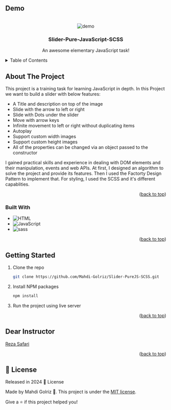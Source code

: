 <a id="readme-top"></a>

<!-- PROJECT Demo -->

## Demo<!-- Required -->

<br />
<div align="center">
  <img alt="demo" src='./images/Demo.gif' />
  <h3 align="center">Slider-Pure-JavaScript-SCSS</h3>
  <p align="center">
    An awesome elementary JavaScript task!
  </p>
</div>

<!-- TABLE OF CONTENTS -->
<details>
  <summary>Table of Contents</summary>
  <ol>
    <li>
      <a href="#about-the-project">About The Project</a>
      <ul>
        <li><a href="#built-with">Built With</a></li>
      </ul>
    </li>
    <li>
      <a href="#getting-started">Getting Started</a>
    </li>
    <li><a href="#dear-instructor">Contributing</a></li>
    <li><a href="#license">License</a></li>
  </ol>
</details>

<!-- ABOUT THE PROJECT -->

## About The Project

This project is a training task for learning JavaScript in depth. In this Project we want to build a slider with below features:

- A Title and description on top of the image
- Slide with the arrow to left or right
- Slide with Dots under the slider
- Move with arrow keys
- Infinite movement to left or right without duplicating items
- Autoplay
- Support custom width images
- Support custom height images
- All of the properties can be changed via an object passed to the constructor

I gained practical skills and experience in dealing with DOM elements and their manipulation, events and web APIs. At first, I designed an algorithm to solve the project and provide its features.
Then I used the Factorty Design Pattern to implement that. For styling, I used the SCSS and it's different capablities.

<p align="right">(<a href="#readme-top">back to top</a>)</p>

### Built With

- ![HTML][HTML.dev]
- ![JavaScript][JavaScript.js]
- ![sass][sass.css]
<p align="right">(<a href="#readme-top">back to top</a>)</p>

<!-- GETTING STARTED -->

## Getting Started

1. Clone the repo
   ```sh
   git clone https://github.com/Mahdi-Golriz/Slider-PureJS-SCSS.git
   ```
2. Install NPM packages
   ```sh
   npm install
   ```
3. Run the project using live server
<p align="right">(<a href="#readme-top">back to top</a>)</p>

## Dear Instructor

<a href="https://github.com/MRezaSafari">
  Reza Safari
</a>
<p align="right">(<a href="#readme-top">back to top</a>)</p>

## :closed_book: License

Released in 2024 :closed_book: License

Made by Mahdi Golriz 🚀.
This project is under the [MIT license](https://opensource.org/licenses/MIT).

Give a ⭐️ if this project helped you!

<!-- MARKDOWN LINKS & IMAGES -->
<!-- https://www.markdownguide.org/basic-syntax/#reference-style-links -->

[HTML.dev]: https://img.shields.io/badge/HTML5-E34F26?style=for-the-badge&logo=html5&logoColor=white
[JavaScript.js]: https://img.shields.io/badge/JavaScript-323330?style=for-the-badge&logo=javascript&logoColor=F7DF1E
[sass.css]: https://img.shields.io/badge/Sass-CC6699?style=for-the-badge&logo=sass&logoColor=white

